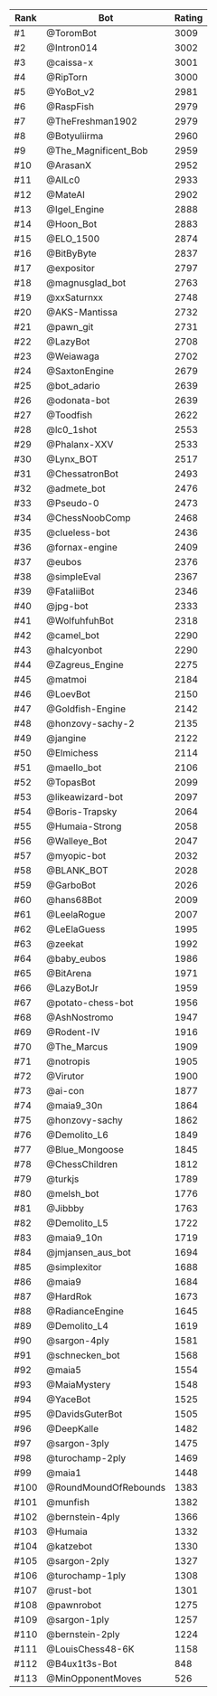 Rank|Bot|Rating
---|---|---
#1|@ToromBot|3009
#2|@Intron014|3002
#3|@caissa-x|3001
#4|@RipTorn|3000
#5|@YoBot_v2|2981
#6|@RaspFish|2979
#7|@TheFreshman1902|2979
#8|@Botyuliirma|2960
#9|@The_Magnificent_Bob|2959
#10|@ArasanX|2952
#11|@AILc0|2933
#12|@MateAI|2902
#13|@Igel_Engine|2888
#14|@Hoon_Bot|2883
#15|@ELO_1500|2874
#16|@BitByByte|2837
#17|@expositor|2797
#18|@magnusglad_bot|2763
#19|@xxSaturnxx|2748
#20|@AKS-Mantissa|2732
#21|@pawn_git|2731
#22|@LazyBot|2708
#23|@Weiawaga|2702
#24|@SaxtonEngine|2679
#25|@bot_adario|2639
#26|@odonata-bot|2639
#27|@Toodfish|2622
#28|@lc0_1shot|2553
#29|@Phalanx-XXV|2533
#30|@Lynx_BOT|2517
#31|@ChessatronBot|2493
#32|@admete_bot|2476
#33|@Pseudo-0|2473
#34|@ChessNoobComp|2468
#35|@clueless-bot|2436
#36|@fornax-engine|2409
#37|@eubos|2376
#38|@simpleEval|2367
#39|@FataliiBot|2346
#40|@jpg-bot|2333
#41|@WolfuhfuhBot|2318
#42|@camel_bot|2290
#43|@halcyonbot|2290
#44|@Zagreus_Engine|2275
#45|@matmoi|2184
#46|@LoevBot|2150
#47|@Goldfish-Engine|2142
#48|@honzovy-sachy-2|2135
#49|@jangine|2122
#50|@Elmichess|2114
#51|@maello_bot|2106
#52|@TopasBot|2099
#53|@likeawizard-bot|2097
#54|@Boris-Trapsky|2064
#55|@Humaia-Strong|2058
#56|@Walleye_Bot|2047
#57|@myopic-bot|2032
#58|@BLANK_BOT|2028
#59|@GarboBot|2026
#60|@hans68Bot|2009
#61|@LeelaRogue|2007
#62|@LeElaGuess|1995
#63|@zeekat|1992
#64|@baby_eubos|1986
#65|@BitArena|1971
#66|@LazyBotJr|1959
#67|@potato-chess-bot|1956
#68|@AshNostromo|1947
#69|@Rodent-IV|1916
#70|@The_Marcus|1909
#71|@notropis|1905
#72|@Virutor|1900
#73|@ai-con|1877
#74|@maia9_30n|1864
#75|@honzovy-sachy|1862
#76|@Demolito_L6|1849
#77|@Blue_Mongoose|1845
#78|@ChessChildren|1812
#79|@turkjs|1789
#80|@melsh_bot|1776
#81|@Jibbby|1763
#82|@Demolito_L5|1722
#83|@maia9_10n|1719
#84|@jmjansen_aus_bot|1694
#85|@simplexitor|1688
#86|@maia9|1684
#87|@HardRok|1673
#88|@RadianceEngine|1645
#89|@Demolito_L4|1619
#90|@sargon-4ply|1581
#91|@schnecken_bot|1568
#92|@maia5|1554
#93|@MaiaMystery|1548
#94|@YaceBot|1525
#95|@DavidsGuterBot|1505
#96|@DeepKalle|1482
#97|@sargon-3ply|1475
#98|@turochamp-2ply|1469
#99|@maia1|1448
#100|@RoundMoundOfRebounds|1383
#101|@munfish|1382
#102|@bernstein-4ply|1366
#103|@Humaia|1332
#104|@katzebot|1330
#105|@sargon-2ply|1327
#106|@turochamp-1ply|1308
#107|@rust-bot|1301
#108|@pawnrobot|1275
#109|@sargon-1ply|1257
#110|@bernstein-2ply|1224
#111|@LouisChess48-6K|1158
#112|@B4ux1t3s-Bot|848
#113|@MinOpponentMoves|526
